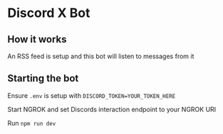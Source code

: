 # Discord X Bot

## How it works

An RSS feed is setup and this bot will listen to messages from it

## Starting the bot

Ensure `.env` is setup with `DISCORD_TOKEN=YOUR_TOKEN_HERE`

Start NGROK and set Discords interaction endpoint to your NGROK URI

Run `npm run dev`
